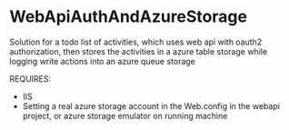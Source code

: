 WebApiAuthAndAzureStorage
=========================

Solution for a todo list of activities, which uses web api with oauth2 authorization, then stores the activities in a azure table storage while logging write actions into an azure queue storage

REQUIRES:
- IIS
- Setting a real azure storage account in the Web.config in the webapi project, or azure storage emulator on running machine

